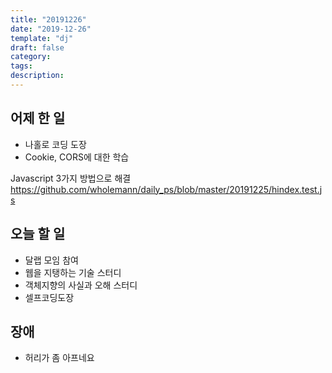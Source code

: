 ```yaml
---
title: "20191226"
date: "2019-12-26"
template: "dj"
draft: false
category: 
tags:
description:
---
```


## 어제 한 일

* 나홀로 코딩 도장
* Cookie, CORS에 대한 학습

Javascript 3가지 방법으로 해결
<https://github.com/wholemann/daily_ps/blob/master/20191225/hindex.test.js>

## 오늘 할 일

* 달랩 모임 참여
* 웹을 지탱하는 기술 스터디
* 객체지향의 사실과 오해 스터디
* 셀프코딩도장

## 장애

* 허리가 좀 아프네요
